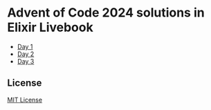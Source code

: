 # Advent of Code 2024 solutions in Elixir Livebook

- [Day 1](livebooks/day01.livemd)
- [Day 2](livebooks/day02.livemd)
- [Day 3](livebooks/day03.livemd)

## License

[MIT License](LICENSE)
